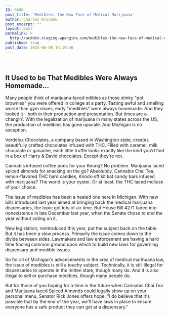 ```yaml
---
ID: 6690
post_title: 'Medibles: the New Face of Medical Marijuana'
author: Charles Kronzek
post_excerpt: ""
layout: post
permalink: >
  http://acddev.staging.wpengine.com/medibles-the-new-face-of-medical-marijuana.html
published: true
post_date: 2015-06-08 14:19:46
---
```

&nbsp;
<h2>It Used to be That Medibles Were Always Homemade...</h2>
Many people think of marijuana-laced edibles as those stinky "pot brownies" you were offered in college at a party. Tasting awful and smelling worse than gym shoes, early "medibles" were always homemade. And they looked it - both in their production and presentation. But times are a-changin'. With the legalization of marijuana in many states across the US, the production of medibles has gone upscale. And Michigan is no exception.<!--more-->

Verdelux Chocolates, a company based in Washington state, creates beautifully crafted chocolates infused with THC. Filled with caramel, milk chocolate or ganache, each little truffle looks exactly like the kind you'd find in a box of Harry &amp; David chocolates. Except they're not.

Cannabis infused coffee pods for your Keurig? No problem. Marijuana laced spiced almonds for snacking on the go? Absolutely. Cannabis Chai Tea, lemon-flavored THC hard candies, Knock-off kit kat candy bars infused with marijuana? The world is your oyster. Or at least, the THC laced mollusk of your choice.

The issue of medibles has been a heated one here in Michigan. With new bills introduced last year aimed at bringing back the medical marijuana dispensaries, the topic got lots of air time. But House Bill 4271 faded into nonexistence in late December last year, when the Senate chose to end the year without voting on it.

New legislation, reintroduced this year, put the subject back on the table. But it has been a slow process. Primarily the issue comes down to the divide between sides. Lawmakers and law enforcement are having a hard time finding common ground upon which to build new laws for governing dispensary and medible issues.

So for all of Michigan's advancements in the area of medical marihuana law, the issue of medibles is still a touchy subject. Technically, it is still illegal for dispensaries to operate in the mitten state, though many do. And it is also illegal to sell or purchase medibles, though many people do.

But for those of you hoping for a time in the future when Cannabis Chai Tea and Marijuana laced Spiced Almonds could legally show up on your personal menu, Senator Rick Jones offers hope. "I do believe that it's possible that by the end of the year, we'll have laws in place to ensure everyone has a safe product they can get at a dispensary."